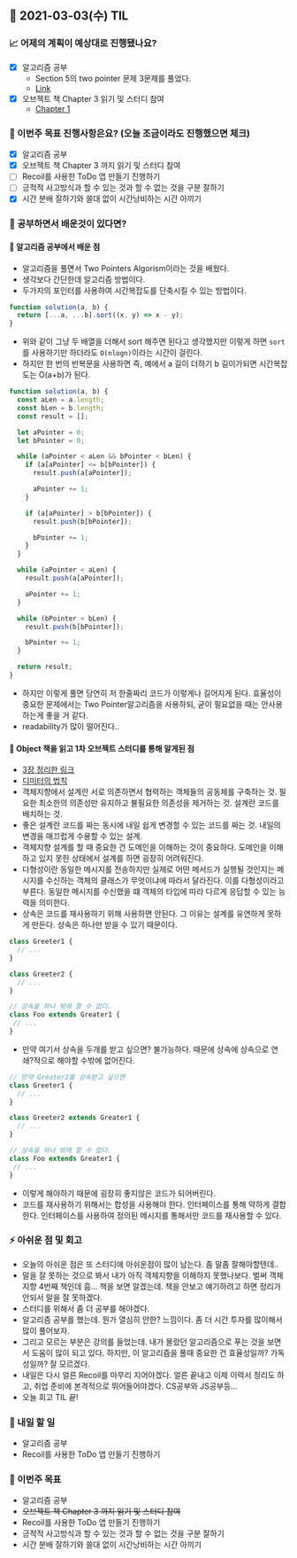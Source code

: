 ## 📆 2021-03-03(수) TIL

### 📈 어제의 계획이 예상대로 진행됐나요?
- [x] 알고리즘 공부
  - Section 5의 two pointer 문제 3문제를 풀었다.
  - [Link](https://github.com/saseungmin/daily_coding_dojo/tree/master/inflearn_algorism/section5)
- [x] 오브젝트 책 Chapter 3 읽기 및 스터디 참여
  - [Chapter 1](https://github.com/saseungmin/reading_books_record_repository/pull/40)

### 🦄 이번주 목표 진행사항은요? (오늘 조금이라도 진행했으면 체크)
- [x] 알고리즘 공부
- [x] 오브젝트 책 Chapter 3 까지 읽기 및 스터디 참여
- [ ] Recoil를 사용한 ToDo 앱 만들기 진행하기
- [ ] 긍적적 사고방식과 할 수 있는 것과 할 수 없는 것을 구분 잘하기
- [x] 시간 분배 잘하기와 쓸대 없이 시간낭비하는 시간 아끼기

### 🤔 공부하면서 배운것이 있다면?

#### 🎈 알고리즘 공부에서 배운 점
- 알고리즘을 풀면서 Two Pointers Algorism이라는 것을 배웠다.
- 생각보다 간단한데 알고리즘 방법이다.
- 두가지의 포인터를 사용하여 시간복잡도를 단축시킬 수 있는 방법이다.

```js
function solution(a, b) {
  return [...a, ...b].sort((x, y) => x - y);
}
```
- 위와 같이 그냥 두 배열을 더해서 sort 해주면 된다고 생각했지만 이렇게 하면 `sort`를 사용하기만 하더라도 `O(nlogn)`이라는 시간이 걸린다.
- 하지만 한 번의 반복문을 사용하면 즉, 예에서 a 길이 더하기 b 길이가되면 시간복잡도는 O(a+b)가 된다.

```js
function solution(a, b) {
  const aLen = a.length;
  const bLen = b.length;
  const result = [];

  let aPointer = 0;
  let bPointer = 0;

  while (aPointer < aLen && bPointer < bLen) {
    if (a[aPointer] <= b[bPointer]) {
      result.push(a[aPointer]);

      aPointer += 1;
    }

    if (a[aPointer] > b[bPointer]) {
      result.push(b[bPointer]);

      bPointer += 1;
    }
  }

  while (aPointer < aLen) {
    result.push(a[aPointer]);

    aPointer += 1;
  }

  while (bPointer < bLen) {
    result.push(b[bPointer]);

    bPointer += 1;
  }

  return result;
}
```

- 하지만 이렇게 풀면 당연히 저 한줄짜리 코드가 이렇게나 길어지게 된다. 효율성이 중요한 문제에서는 Two Pointer알고리즘을 사용하되, 굳이 필요없을 때는 안사용하는게 좋을 거 같다.
- readability가 많이 떨어진다..

#### 🎈 Object 책을 읽고 1차 오브젝트 스터디를 통해 알게된 점
- [3장 정리한 링크](https://github.com/saseungmin/reading_books_record_repository/tree/master/%EC%98%A4%EB%B8%8C%EC%A0%9D%ED%8A%B8/Chapter%203)
- [디미터의 법칙](https://johngrib.github.io/wiki/law-of-demeter/)
- 객체지향에서 설계란 서로 의존하면서 협력하는 객체들의 공동체를 구축하는 것. 필요한 최소한의 의존성만 유지하고 불필요한 의존성을 제거하는 것. 설계란 코드를 배치하는 것.
- 좋은 설계란 코드를 짜는 동시에 내일 쉽게 변경할 수 있는 코드를 짜는 것. 내일의 변경을 매끄럽게 수용할 수 있는 설계.
- 객체지향 설계를 할 때 중요한 건 도메인을 이해하는 것이 중요하다. 도메인을 이해하고 있지 못한 상태에서 설계를 하면 굉장히 어려워진다.
- 다형성이란 동일한 메시지를 전송하지만 실제로 어떤 메서드가 실행될 것인지는 메시지를 수신하는 객체의 클래스가 무엇이냐에 따라서 달라진다. 이를 다형성이라고 부른다. 동일한 메시지를 수신했을 떄 객체의 타입에 따라 다르게 응답할 수 있는 능력을 의미한다.
- 상속은 코드를 재사용하기 위해 사용하면 안된다. 그 이유는 설계를 유연하게 못하게 만든다. 상속은 하나만 받을 수 있기 때문이다.

```ts
class Greeter1 {
  // ...
}

class Greeter2 {
  // ...
}

// 상속을 하나 밖에 할 수 없다.
class Foo extends Greater1 {
 // ... 
}
```
- 만약 여기서 상속을 두개를 받고 싶으면? 불가능하다. 때문에 상속에 상속으로 연쇄?적으로 해야할 수밖에 없어진다.

```ts
// 만약 Greater2를 상속받고 싶으면
class Greeter1 {
  // ...
}

class Greeter2 extends Greater1 {
  // ...
}

// 상속을 하나 밖에 할 수 없다.
class Foo extends Greater1 {
 // ... 
}
```

- 이렇게 해야하기 때문에 굉장히 좋지않은 코드가 되어버린다.
- 코드를 재사용하기 위해서는 합성을 사용해야 한다. 인터페이스를 통해 약하게 결합한다. 인터페이스를 사용하여 정의된 메시지를 통해서만 코드를 재사용할 수 있다.

### ⚡ 아쉬운 점 및 회고
- 오늘의 아쉬운 점은 또 스터디에 아쉬운점이 많이 남는다. 좀 말좀 잘해야할텐데..
- 말을 잘 못하는 것으로 봐서 내가 아직 객체지향을 이해하지 못했나보다. 벌써 객체지향 4번째 책인데 흠... 책을 보면 알겠는데. 책을 안보고 얘기하려고 하면 정리가 안되서 말을 잘 못하겠다.
- 스터디를 위해서 좀 더 공부를 해야겠다.
- 알고리즘 공부를 했는데. 뭔가 열심히 안한? 느낌이다. 좀 더 시간 투자를 많이해서 많이 풀어보자.
- 그리고 모르는 부분은 강의를 들었는데. 내가 몰랐던 알고리즘으로 푸는 것을 보면서 도움이 많이 되고 있다. 하지만, 이 알고리즘을 풀때 중요한 건 효율성일까? 가독성일까? 잘 모르겠다.
- 내일은 다시 얼른 Recoil를 마무리 지어야겠다. 얼른 끝내고 이제 이력서 정리도 하고, 취업 준비에 본격적으로 뛰어들어야겠다. CS공부와 JS공부등...
- 오늘 회고 TIL 끝!

### 🚀 내일 할 일
- 알고리즘 공부
- Recoil를 사용한 ToDo 앱 만들기 진행하기

### 🎯 이번주 목표
- 알고리즘 공부
- ~~오브젝트 책 Chapter 3 까지 읽기 및 스터디 참여~~
- Recoil를 사용한 ToDo 앱 만들기 진행하기
- 긍적적 사고방식과 할 수 있는 것과 할 수 없는 것을 구분 잘하기
- 시간 분배 잘하기와 쓸대 없이 시간낭비하는 시간 아끼기